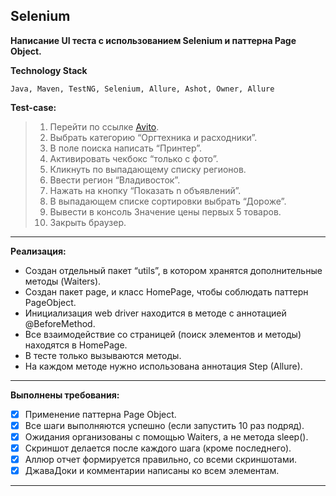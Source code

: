 ## Selenium

**Написание UI теста с использованием Selenium и паттерна Page Object.**

**Technology Stack**

```
Java, Maven, TestNG, Selenium, Allure, Ashot, Owner, Allure
```

**Test-case:**
> 1) Перейти по ссылке [Avito](https://www.avito.ru/penza/transport?cd=1).
> 2) Выбрать категорию “Оргтехника и расходники”.
> 3) В поле поиска написать “Принтер”.
> 4) Активировать чекбокс “только с фото”.
> 5) Кликнуть по выпадающему списку регионов.
> 6) Ввести регион “Владивосток”.
> 7) Нажать на кнопку “Показать n объявлений”.
> 8) В выпадающем списке сортировки выбрать “Дороже”.
> 9) Вывести в консоль Значение цены первых 5 товаров.
> 10) Закрыть браузер. 

***
**Реализация:**
+ Создан отдельный пакет “utils”, в котором хранятся дополнительные методы (Waiters).
+ Создан пакет page, и класс HomePage, чтобы соблюдать паттерн PageObject.
+ Инициализация web driver находится в методе с аннотацией @BeforeMethod.
+ Все взаимодействие со страницей (поиск элементов и методы) находятся в HomePage.
+ В тесте только вызываются методы.
+ На каждом методе нужно использована аннотация Step (Allure).
***
**Выполнены требования:**
- [x] Применение паттерна Page Object.
- [x] Все шаги выполняются успешно (если запустить 10 раз подряд).
- [x] Ожидания организованы с помощью Waiters, а не метода sleep().
- [x] Скриншот делается после каждого шага (кроме последнего).
- [x] Аллюр отчет формируется правильно, со всеми скриншотами.
- [x] ДжаваДоки и комментарии написаны ко всем элементам.
***
